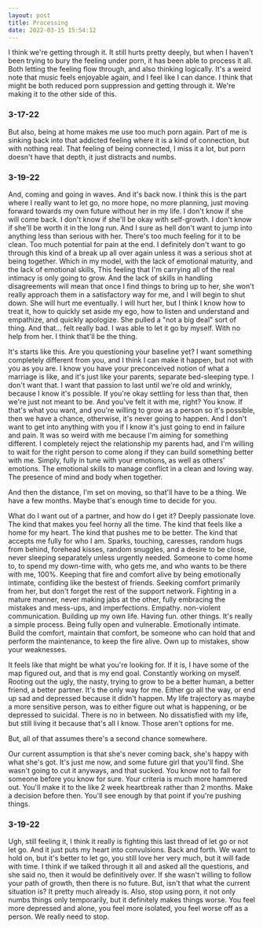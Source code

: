 ```yaml
---
layout: post
title: Processing
date: 2022-03-15 15:54:12
---
```


I think we're getting through it. It still hurts pretty deeply, but when I haven't been trying to bury the feeling under porn, it has been able to process it all. Both letting the feeling flow through, and also thinking logically. It's a weird note that music feels enjoyable again, and I feel like I can dance. I think that might be both reduced porn suppression and getting through it. We're making it to the other side of this. 

### 3-17-22
But also, being at home makes me use too much porn again. Part of me is sinking back into that addicted feeling where it is a kind of connection, but with nothing real. That feeling of being connected, I miss it a lot, but porn doesn't have that depth, it just distracts and numbs. 

### 3-19-22
And, coming and going in waves.
And it's back now. I think this is the part where I really want to let go, no more hope, no more planning, just moving forward towards my own future without her in my life. I don't know if she will come back. I don't know if she'll be okay with self-growth. I don't know if she'll be worth it in the long run. And I sure as hell don't want to jump into anything less than serious with her. There's too much feeling for it to be clean. Too much potential for pain at the end. I definitely don't want to go through this kind of a break up all over again unless it was a serious shot at being together. Which in my model, with the lack of emotional maturity, and the lack of emotional skills, This feeling that I'm carrying all of the real intimacy is only going to grow. And the lack of skills in handling disagreements will mean that once I find things to bring up to her, she won't really approach them in a satisfactory way for me, and I will begin to shut down. She will hurt me eventually. I will hurt her, but I think I know how to treat it, how to quickly set aside my ego, how to listen and understand and empathize, and quickly apologize. She pulled a "not a big deal" sort of thing. And that... felt really bad. I was able to let it go by myself. With no help from her. I think that'll be the thing. 

It's starts like this. Are you questioning your baseline yet?
I want something completely different from you, and I think I can make it happen, but not with you as you are. I know you have your preconceived notion of what a marriage is like, and it's just like your parents, separate bed-sleeping type. I don't want that. I want that passion to last until we're old and wrinkly, because I know it's possible. If you're okay settling for less than that, then we're just not meant to be. And you've felt it with me, right? You know. If that's what you want, and you're willing to grow as a person so it's possible, then we have a chance, otherwise, it's never going to happen. And I don't want to get into anything with you if I know it's just going to end in failure and pain. It was so weird with me because I'm aiming for something different. I completely reject the relationship my parents had, and I'm willing to wait for the right person to come along if they can build something better with me. 
Simply, fully in tune with your emotions, as well as others' emotions.
The emotional skills to manage conflict in a clean and loving way. 
The presence of mind and body when together. 

And then the distance, I'm set on moving, so that'll have to be a thing. We have a few months. Maybe that's enough time to decide for you. 

What do I want out of a partner, and how do I get it?
Deeply passionate love. The kind that makes you feel horny all the time. The kind that feels like a home for my heart. The kind that pushes me to be better. The kind that accepts me fully for who I am. Sparks, touching, caresses, random hugs from behind, forehead kisses, random snuggles, and a desire to be close, never sleeping separately unless urgently needed. Someone to come home to, to spend my down-time with, who gets me, and who wants to be there with me, 100%.
Keeping that fire and comfort alive by being emotionally intimate, confiding like the bestest of friends. Seeking comfort primarily from her, but don't forget the rest of the support network. Fighting in a mature manner, never making jabs at the other, fully embracing the mistakes and mess-ups, and imperfections. Empathy. non-violent communication.
Building up my own life. Having fun. other things. 
It's really a simple process.
Being fully open and vulnerable. Emotionally intimate. Build the comfort, maintain that comfort, be someone who can hold that and perform the maintenance, to keep the fire alive. Own up to mistakes, show your weaknesses. 

It feels like that might be what you're looking for. If it is, I have some of the map figured out, and that is my end goal. Constantly working on myself. Rooting out the ugly, the nasty, trying to grow to be a better human, a better friend, a better partner. It's the only way for me. Either go all the way, or end up sad and depressed because it didn't happen. My life trajectory as maybe a more sensitive person, was to either figure out what is happening, or be depressed to suicidal. There is no in between. No dissatisfied with my life, but still living it because that's all I know. Those aren't options for me. 

But, all of that assumes there's a second chance somewhere.

Our current assumption is that she's never coming back, she's happy with what she's got. It's just me now, and some future girl that you'll find. She wasn't going to cut it anyways, and that sucked. You know not to fall for someone before you know for sure. Your criteria is much more hammered out. You'll make it to the like 2 week heartbreak rather than 2 months. Make a decision before then. You'll see enough by that point if you're pushing things. 

### 3-19-22
Ugh, still feeling it, I think it really is fighting this last thread of let go or not let go. And it just puts my heart into convulsions. Back and forth. We want to hold on, but it's better to let go, you still love her very much, but it will fade with time. I think if we talked through it all and asked all the questions, and she said no, then it would be definitively over. If she wasn't willing to follow your path of growth, then there is no future. But, isn't that what the current situation is? It pretty much already is. Also, stop using porn, it not only numbs things only temporarily, but it definitely makes things worse. You feel more depressed and alone, you feel more isolated, you feel worse off as a person. We really need to stop. 
